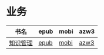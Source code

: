 # 业务

| 书名 | epub | mobi | azw3 |
| --- | --- | --- | --- |
| [知识管理](http://ct.dalanmei.com/f/31084289-571778629-03344c) | [epub](http://ct.dalanmei.com/f/31084289-571778629-03344c) | [mobi](http://ct.dalanmei.com/f/31084289-571520004-9fe034) | [azw3](http://ct.dalanmei.com/f/31084289-571925006-a16e75) |
